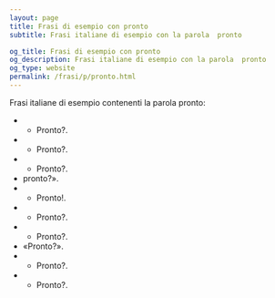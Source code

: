 ```yaml
---
layout: page
title: Frasi di esempio con pronto 
subtitle: Frasi italiane di esempio con la parola  pronto

og_title: Frasi di esempio con pronto 
og_description: Frasi italiane di esempio con la parola  pronto
og_type: website
permalink: /frasi/p/pronto.html
---
```


Frasi italiane di esempio contenenti la parola pronto:


- - Pronto?.
- - Pronto?.
- - Pronto?.
- pronto?».
- - Pronto!.
- - Pronto?.
- - Pronto?.
- «Pronto?».
- - Pronto?.
- - Pronto?.
